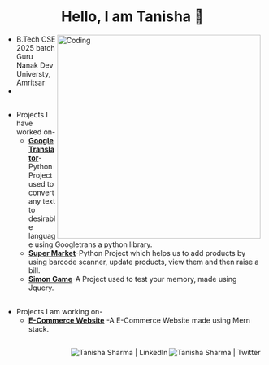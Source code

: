 <h1 align="center">Hello, I am Tanisha 👋</h1>
<img align="right" alt="Coding" width="400" src="https://user-images.githubusercontent.com/64729135/176873374-8788bb92-7f79-4c62-bfff-b828536f5ef8.png">



- B.Tech CSE 2025 batch Guru Nanak Dev Universty, Amritsar <br />
-  <br />


##

- Projects I have worked on- <br />
   - [**Google Translator**](https://github.com/TanishaSharma25/Google-Translator)-Python Project used to convert any text to desirable language using Googletrans a python library. <br />
   - [**Super Market**](https://github.com/TanishaSharma25/Super-Market)-Python Project which helps us to add products by using barcode scanner, update products, view them and then raise a bill. <br />
   - [**Simon Game**](https://github.com/TanishaSharma25/The-Simon-Game)-A Project used to test your memory, made using Jquery. <br />
   
##

- Projects I am working on- <br />
   - [**E-Commerce Website**](https://github.com/TanishaSharma25/Shopper-Ecom-Website) -A E-Commerce Website made using Mern stack. <br />

##

<a href="https://twitter.com/rare_inferno">
<img align="right" alt="Tanisha Sharma | Twitter "src="https://img.icons8.com/fluent/48/000000/twitter.png"/>
</a>
<a href="https://www.linkedin.com/in/tanisha-sharma-718654229/">
<img align="right" alt="Tanisha Sharma | LinkedIn "src="https://img.icons8.com/fluent/48/000000/linkedin.png"/>
</a>
